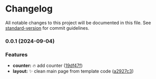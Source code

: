 # Changelog

All notable changes to this project will be documented in this file. See [standard-version](https://github.com/conventional-changelog/standard-version) for commit guidelines.

### 0.0.1 (2024-09-04)


### Features

* **counter:** :fire: add counter ([19df47f](https://github.com/Rema04Dev/draft/commit/19df47f0eb11d3ef59398b9da065c93529d9b848))
* **layout:** :sparkles: clean main page from template code ([a2927c3](https://github.com/Rema04Dev/draft/commit/a2927c33550e7cfae95bfb2e6e3d064d76a8ac93))
